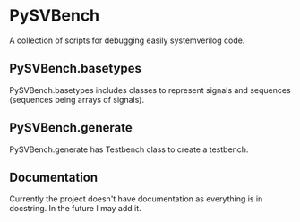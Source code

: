# PySVBench

A collection of scripts for debugging easily systemverilog code.

## PySVBench.basetypes

PySVBench.basetypes includes classes to represent signals and sequences (sequences being arrays of signals).

## PySVBench.generate

PySVBench.generate has Testbench class to create a testbench.

## Documentation

Currently the project doesn't have documentation as everything is in docstring. In the future I may add it.
